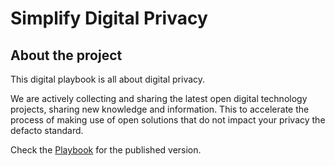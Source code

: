 # Simplify Digital Privacy


## About the project
This digital playbook is all about digital privacy.

We are actively collecting and sharing the latest open digital technology projects, sharing new knowledge and information. This to accelerate the process of making use of open solutions that do not impact your privacy the defacto standard.

Check the [Playbook](https://nocomplexity.com/documents/simplifyprivacy/intro.html) for the published version.


